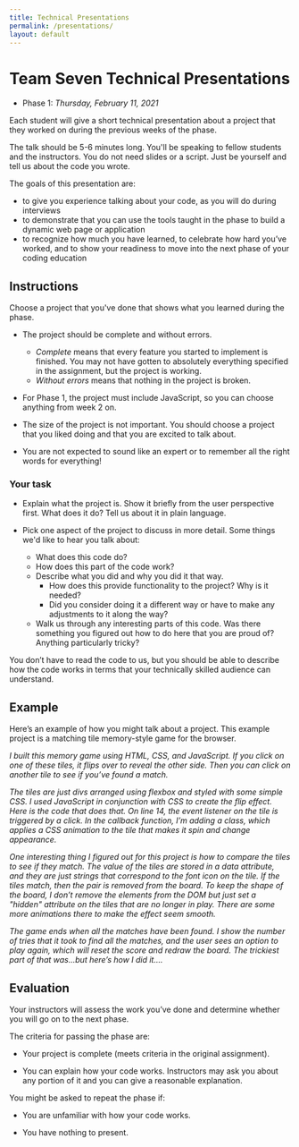 ```yaml
---
title: Technical Presentations
permalink: /presentations/
layout: default
---
```


# Team Seven Technical Presentations

- Phase 1: _Thursday, February 11, 2021_

Each student will give a short technical presentation about a project that they worked on during the previous weeks of the phase.

The talk should be 5-6 minutes long. You'll be speaking to fellow students and the instructors. You do not need slides or a script. Just be yourself and tell us about the code you wrote.

The goals of this presentation are:

- to give you experience talking about your code, as you will do during interviews
- to demonstrate that you can use the tools taught in the phase to build a dynamic web page or application
- to recognize how much you have learned, to celebrate how hard you’ve worked, and to show your readiness to move into the next phase of your coding education

## Instructions

Choose a project that you've done that shows what you learned during the phase.

- The project should be complete and without errors.

  - _Complete_ means that every feature you started to implement is finished. You may not have gotten to absolutely everything specified in the assignment, but the project is working.
  - _Without errors_ means that nothing in the project is broken.

- For Phase 1, the project must include JavaScript, so you can choose anything from week 2 on.

- The size of the project is not important. You should choose a project that you liked doing and that you are excited to talk about.

- You are not expected to sound like an expert or to remember all the right words for everything!

### Your task

- Explain what the project is. Show it briefly from the user perspective first. What does it do? Tell us about it in plain language.

- Pick one aspect of the project to discuss in more detail. Some things we'd like to hear you talk about:

  - What does this code do?
  - How does this part of the code work?
  - Describe what you did and why you did it that way.
    - How does this provide functionality to the project? Why is it needed?
    - Did you consider doing it a different way or have to make any adjustments to it along the way?
  - Walk us through any interesting parts of this code. Was there something you figured out how to do here that you are proud of? Anything particularly tricky?

You don’t have to read the code to us, but you should be able to describe how the code works in terms that your technically skilled audience can understand.

## Example

Here’s an example of how you might talk about a project. This example project is a matching tile memory-style game for the browser.

_I built this memory game using HTML, CSS, and JavaScript. If you click on one of these tiles, it flips over to reveal the other side. Then you can click on another tile to see if you’ve found a match._

_The tiles are just divs arranged using flexbox and styled with some simple CSS. I used JavaScript in conjunction with CSS to create the flip effect. Here is the code that does that. On line 14, the event listener on the tile is triggered by a click. In the callback function, I’m adding a class, which applies a CSS animation to the tile that makes it spin and change appearance._

_One interesting thing I figured out for this project is how to compare the tiles to see if they match. The value of the tiles are stored in a data attribute, and they are just strings that correspond to the font icon on the tile. If the tiles match, then the pair is removed from the board. To keep the shape of the board, I don’t remove the elements from the DOM but just set a "hidden" attribute on the tiles that are no longer in play. There are some more animations there to make the effect seem smooth._

_The game ends when all the matches have been found. I show the number of tries that it took to find all the matches, and the user sees an option to play again, which will reset the score and redraw the board. The trickiest part of that was...but here’s how I did it…._

## Evaluation

Your instructors will assess the work you’ve done and determine whether you will go on to the next phase.

The criteria for passing the phase are:

- Your project is complete (meets criteria in the original assignment).

- You can explain how your code works. Instructors may ask you about any portion of it and you can give a reasonable explanation.

You might be asked to repeat the phase if:

- You are unfamiliar with how your code works.

- You have nothing to present.
